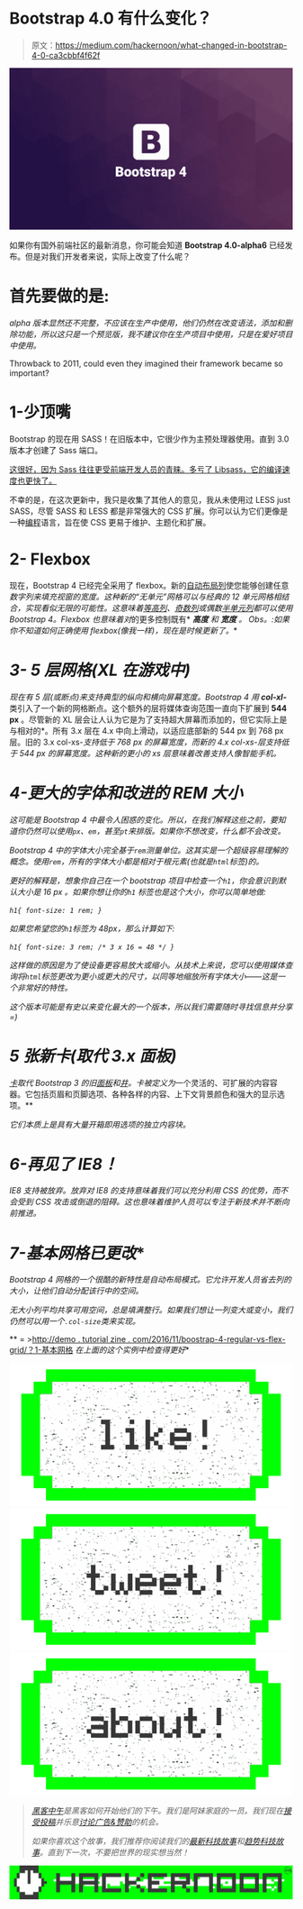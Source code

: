 # Bootstrap 4.0 有什么变化？

> 原文：<https://medium.com/hackernoon/what-changed-in-bootstrap-4-0-ca3cbbf4f62f>

![](img/5f7bc8a8fa9ffaad7ec4ee4b76bd9f57.png)

如果你有国外前端社区的最新消息，你可能会知道 **Bootstrap 4.0-alpha6** 已经发布。但是对我们开发者来说，实际上改变了什么呢？

# 首先要做的是:

*alpha 版本显然还不完整，不应该在生产中使用，他们仍然在改变语法，添加和删除功能，所以这只是一个预览版，我不建议你在生产项目中使用，只是在爱好项目中使用。*

Throwback to 2011, could even they imagined their framework became so important?

# 1-少顶嘴

Bootstrap 的现在用 SASS！在旧版本中，它很少作为主预处理器使用。直到 3.0 版本才创建了 Sass 端口。

[这很好，因为 Sass 往往更受前端开发人员的青睐。多亏了 Libsass，它的编译速度也更快了。](https://www.solitr.com/blog/2014/01/css-preprocessor-benchmark/)

不幸的是，在这次更新中，我只是收集了其他人的意见，我从未使用过 LESS just SASS，尽管 SASS 和 LESS 都是非常强大的 CSS 扩展。你可以认为它们更像是一种[编程](https://hackernoon.com/tagged/programming)语言，旨在使 CSS 更易于维护、主题化和扩展。

# 2- Flexbox

现在，Bootstrap 4 已经完全采用了 flexbox。新的[自动布局列](https://v4-alpha.getbootstrap.com/layout/grid/#auto-layout-columns)使您能够创建任意*数字列来填充视窗的宽度。这种新的“无单元”网格可以与经典的 12 单元网格相结合，实现看似无限的可能性。这意味着[等高列](http://bootstrap4.guide/#one)、[奇数列](/wdstack/the-bootstrap-4-is-getting-odd-e9400b121719)或偶数[半单元列](/wdstack/the-bootstrap-4-is-getting-odd-e9400b121719)都可以使用 Bootstrap 4。Flexbox 也意味着对*的更多控制既有* ***高度*** *和* ***宽度*** *。
Obs。:如果你不知道如何正确使用 flexbox(像我一样)，现在是时候更新了。**

# *3- 5 层网格(XL 在游戏中)*

*现在有 5 层(或断点)来支持典型的纵向和横向屏幕宽度。Bootstrap 4 用 **col-xl-*** 类引入了一个新的网格断点。这个额外的层将媒体查询范围一直向下扩展到 **544 px** 。尽管新的 XL 层会让人认为它是为了支持超大屏幕而添加的，但它实际上是与相对的*。所有 3.x 层在 4.x 中向上滑动，以适应底部新的 544 px 到 768 px 层。旧的 3.x col-xs-*支持低于 768 px 的屏幕宽度，而新的 4.x col-xs-*层支持低于 544 px 的屏幕宽度。这种新的更小的 xs 层意味着改善支持人像智能手机。**

# *4-更大的字体和改进的 REM 大小*

*这可能是 Bootstrap 4 中最令人困惑的变化。所以，在我们解释这些之前，要知道你仍然可以使用`px`、`em`，甚至`pt`来排版。如果你不想改变，什么都不会改变。*

*Bootstrap 4 中的字体大小完全基于`rem`测量单位。这其实是一个超级容易理解的概念。使用`rem`，所有的字体大小都是相对于根元素(也就是`html`标签)的。*

*更好的解释是，想象你自己在一个 bootstrap 项目中检查一个`h1`，你会意识到默认大小是 16 *px* 。如果你想让你的`h1` 标签也是这个大小，你可以简单地做:*

*`h1{ font-size: 1 rem; }`*

*如果您希望您的`h1`标签为 48px，那么计算如下:*

*`h1{ font-size: 3 rem; /* 3 x 16 = 48 */ }`*

*这样做的原因是为了使设备更容易放大或缩小。从技术上来说，您可以使用媒体查询将`html`标签更改为更小或更大的尺寸，以同等地缩放所有字体大小——这是一个非常好的特性。*

*这个版本可能是有史以来变化最大的一个版本，所以我们需要随时寻找信息并分享=)*

# *5 张新卡(取代 3.x 面板)*

*[卡](https://v4-alpha.getbootstrap.com/components/card/)取代 Bootstrap 3 的旧[面板](https://getbootstrap.com/components/#panels)和[井](https://getbootstrap.com/components/#wells)。卡被定义为*一个灵活的、可扩展的内容容器。它包括页眉和页脚选项、各种各样的内容、上下文背景颜色和强大的显示选项。**

*它们本质上是具有大量开箱即用选项的独立内容块。*

# *6-再见了 IE8！*

*IE8 支持被放弃。放弃对 IE8 的支持意味着我们可以充分利用 CSS 的优势，而不会受到 CSS 攻击或倒退的阻碍。这也意味着维护人员可以专注于新技术并不断向前推进。*

# *7-基本网格已更改**

*Bootstrap 4 网格的一个很酷的新特性是自动布局模式。它允许开发人员省去列的大小，让他们自动分配该行中的空间。*

*无大小列平均共享可用空间，总是填满整行。如果我们想让一列变大或变小，我们仍然可以用一个`.col-size`类来实现。*

** = >[http://demo . tutorial zine . com/2016/11/boostrap-4-regular-vs-flex-grid/？1-基本网格](http://demo.tutorialzine.com/2016/11/boostrap-4-regular-vs-flex-grid/?1-basic-grid)
*在上面的这个实例中检查得更好**

*[![](img/50ef4044ecd4e250b5d50f368b775d38.png)](http://bit.ly/HackernoonFB)**[![](img/979d9a46439d5aebbdcdca574e21dc81.png)](https://goo.gl/k7XYbx)**[![](img/2930ba6bd2c12218fdbbf7e02c8746ff.png)](https://goo.gl/4ofytp)*

> *[黑客中午](http://bit.ly/Hackernoon)是黑客如何开始他们的下午。我们是阿妹家庭的一员。我们现在[接受投稿](http://bit.ly/hackernoonsubmission)并乐意[讨论广告&赞助](mailto:partners@amipublications.com)的机会。*
> 
> *如果你喜欢这个故事，我们推荐你阅读我们的[最新科技故事](http://bit.ly/hackernoonlatestt)和[趋势科技故事](https://hackernoon.com/trending)。直到下一次，不要把世界的现实想当然！*

*![](img/be0ca55ba73a573dce11effb2ee80d56.png)*